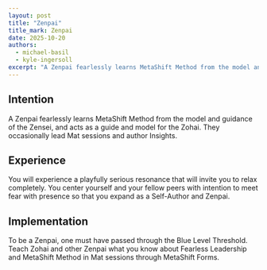 ```yaml
---
layout: post
title: "Zenpai"
title_mark: Zenpai
date: 2025-10-20
authors:
  - michael-basil
  - kyle-ingersoll
excerpt: "A Zenpai fearlessly learns MetaShift Method from the model and guidance of the Zensei, and acts as a guide and model for the Zohai."
---
```


## Intention

A Zenpai fearlessly learns MetaShift Method from the model and guidance of the Zensei, and acts as a guide and model for the Zohai. They occasionally lead Mat sessions and author Insights.

## Experience

You will experience a playfully serious resonance that will invite you to relax completely. You center yourself and your fellow peers with intention to meet fear with presence so that you expand as a Self-Author and Zenpai.

## Implementation

To be a Zenpai, one must have passed through the Blue Level Threshold. Teach Zohai and other Zenpai what you know about Fearless Leadership and MetaShift Method in Mat sessions through MetaShift Forms.
